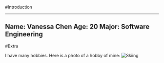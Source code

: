 #Introduction

---
Name: Vanessa Chen
Age: 20
Major: Software Engineering
---

#Extra

I have many hobbies. Here is a photo of a hobby of mine: ![Skiing](https://www.google.com/url?sa=i&url=https%3A%2F%2Fwww.outsideonline.com%2F2408093%2Funspoken-rules-powder-skiing&psig=AOvVaw1nJ0YmeJol-ffYhRtFXyCE&ust=1611518008371000&source=images&cd=vfe&ved=0CAIQjRxqFwoTCODv0cfqsu4CFQAAAAAdAAAAABAD)